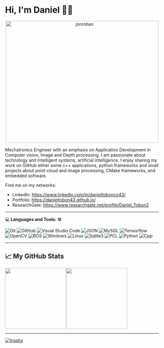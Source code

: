 # Hi, I'm Daniel 👋🙈
<p align="center">
  <img class="avatar" alt="jonrohan" src="https://www.just-drinks.com/wp-content/uploads/sites/29/2022/02/AB-InBev-logo.png" height="400" width="500">
</p>

Mechatronics Engineer with an emphasis on Application Development in Computer vision, Image and Depth processing. I am passionate about technology and Intelligent systems, artificial intelligence. I enjoy sharing my work on GitHub either some c++ applications, python frameworks and small projects about point cloud and image processing, CMake frameworks, and embedded software. 

Find me on my networks:

- LinkedIn: https://www.linkedin.com/in/danieltobonco43/
- Portfolio: https://danieltobon43.github.io/
- ResearchGate: https://www.researchgate.net/profile/Daniel_Tobon2


---

💻 **Languages and Tools:** 🛠️<br>

![Git](https://img.shields.io/badge/-Git-000000?style=flat&logo=git&logoColor=F05032&labelColor=ffffff)
![GitHub](https://img.shields.io/badge/-GitHub-000000?style=flat&logo=github&logoColor=000000&labelColor=ffffff)
![Visual Studio Code](https://img.shields.io/badge/-VSCode-000000?style=flat&logo=visual-studio-code&labelColor=007ACC)
![JSON](https://img.shields.io/badge/-JSON-000000?style=flat&logo=JSON&logoColor=000000&labelColor=ffffff)
![MySQL](https://img.shields.io/badge/-MySQL-000000?style=flat&logo=mysql&labelColor=ffffff)
![Tensorflow](https://img.shields.io/badge/-Tensorflow-000000?style=flat&logo=tensorflow&logoColor=ffffff&labelColor=yellow)
![OpenCV](https://img.shields.io/badge/-OpenCV-000000?style=flat&logo=opencv&logoColor=ffffff&labelColor=ffffff)
![ROS](https://img.shields.io/badge/-ROS-000000?style=flat&logo=ros&logoColor=ffffff&labelColor=0078D6)
![Windows](https://img.shields.io/badge/-Windows-000000?style=flat&logo=windows&logoColor=ffffff&labelColor=0078D6)
![Linux](https://img.shields.io/badge/-Linux-000000?style=flat&logo=linux&logoColor=ffffff&labelColor=0078D6)
![Sqlite3](https://img.shields.io/badge/-Sqlite3-000000?style=flat&logo=sqlite3&logoColor=ffffff&labelColor=0078D6)
![PCL](https://img.shields.io/badge/-PCL-000000?style=flat&logo=pcl&logoColor=ffffff&labelColor=0078D6)
![Python](https://img.shields.io/badge/-Python-000000?style=flat&logo=python&logoColor=ffffff&labelColor=0078D6)
![Cpp](https://img.shields.io/badge/-Cpp-000000?style=flat&logo=cpp&logoColor=ffffff&labelColor=0078D6)

---

## &#x1f4c8; My GitHub Stats
<div style="display: flex; flex-direction: row; height:200px">
<img class="img" src="https://github-readme-stats.vercel.app/api?username=dtcMLOps&show_icons=true&theme=radical" height="200"/>
<img class="img" src="https://github-readme-stats.vercel.app/api/top-langs/?username=dtcMLOps&theme=radical" height="200"/>
</div>

<!-- [![Top Langs](https://github-readme-stats.vercel.app/api/top-langs/?username=dtcMLOps&hide=java,html,css&theme=radical)](https://github.com/anuraghazra/github-readme-stats)
[![Daniel's GitHub stats](https://github-readme-stats.vercel.app/api?username=dtcMLOps&theme=radical&show_icons=true&layout=compact)](https://github.com/anuraghazra/github-readme-stats)
[![Readme Card](https://github-readme-stats.vercel.app/api/pin/?username=dtcMLOps&repo=dtcMLOps&show_owner=true)](https://github.com/anuraghazra/github-readme-stats) -->

---
[![trophy](https://github-profile-trophy.vercel.app/?username=dtcMLOps)](https://github.com/ryo-ma/github-profile-trophy)

<!--
**dtcMLOps/dtcMLOps** is a ✨ _special_ ✨ repository because its `README.md` (this file) appears on your GitHub profile.

Here are some ideas to get you started:

- 🔭 I’m currently working on ...
- 🌱 I’m currently learning ...
- 👯 I’m looking to collaborate on ...
- 🤔 I’m looking for help with ...
- 💬 Ask me about ...
- 📫 How to reach me: ...
- 😄 Pronouns: ...
- ⚡ Fun fact: ...
-->
